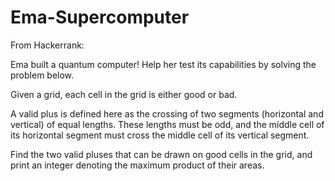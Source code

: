 # Ema-Supercomputer

From Hackerrank:

Ema built a quantum computer! Help her test its capabilities by solving the problem below.

Given a grid, each cell in the grid is either good or bad.

A valid plus is defined here as the crossing of two segments (horizontal and vertical) of equal lengths. These lengths must be odd, and the middle cell of its horizontal segment must cross the middle cell of its vertical segment.

Find the two valid pluses that can be drawn on good cells in the grid, and print an integer denoting the maximum product of their areas.
